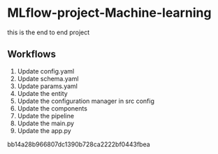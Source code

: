 # MLflow-project-Machine-learning
this is the end to end project 


## Workflows

1. Update config.yaml
2. Update schema.yaml
3. Update params.yaml
4. Update the entity
5. Update the configuration manager in src config
6. Update the components
7. Update the pipeline 
8. Update the main.py
9. Update the app.py

bb14a28b966807dc1390b728ca2222bf0443fbea